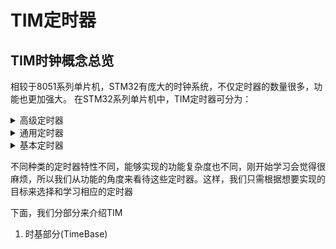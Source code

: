 # TIM定时器
<!-- 先抛出总览，再名词解释，详细说明 -->
## TIM时钟概念总览

相较于8051系列单片机，STM32有庞大的时钟系统，不仅定时器的数量很多，功能也更加强大。
在STM32系列单片机中，TIM定时器可分为：

<details>
  <summary>高级定时器</summary>

* 向上、向下、向上/下自动装载计数器
* 可编程预分频器，计数器时钟频率分频系数
* 独立通道：
  - [输入捕获]()
   +  PWM输入
   +  //脉冲计数
  - [输出比较]()
  - [PWM生成]()
  - [单脉冲模式输出]()
* 针对定位的正交编码器和霍尔传感器电路
* 使用外部信号控制定时器和定时器互联的同步电路
* 中断/DMA

* 触发发输入作为外部时钟或按周期的电流管理

</details>

<details>
  <summary>通用定时器</summary>
  
* 向上、向下、向上/下自动装载计数器
* 可编程预分频器，计数器时钟频率分频系数
* 独立通道：
  - [输入捕获]()
   +  PWM输入
   +  //脉冲计数
  - [输出比较]()
  - [PWM生成]()
  - [单脉冲模式输出]()
* 针对定位的正交编码器和霍尔传感器电路
* 使用外部信号控制定时器和定时器互联的同步电路
* 中断/DMA

* 触发发输入作为外部时钟或按周期的电流管理

</details>

<details>
  <summary>基本定时器</summary>

* 向上、向下、向上/下自动装载计数器
* 可编程预分频器，计数器时钟频率分频系数
* 独立通道：
  - [输入捕获]()
   +  PWM输入
   +  //脉冲计数
  - [输出比较]()
  - [PWM生成]()
  - [单脉冲模式输出]()
* 针对定位的正交编码器和霍尔传感器电路
* 使用外部信号控制定时器和定时器互联的同步电路
* 中断/DMA

* 触发发输入作为外部时钟或按周期的电流管理

</details>


不同种类的定时器特性不同，能够实现的功能复杂度也不同，刚开始学习会觉得很麻烦，所以我们从功能的角度来看待这些定时器。这样，我们只需根据想要实现的目标来选择和学习相应的定时器

下面，我们分部分来介绍TIM

1. 时基部分(TimeBase)

<!-- 其性能在也可见一斑了
顾名思义-->

